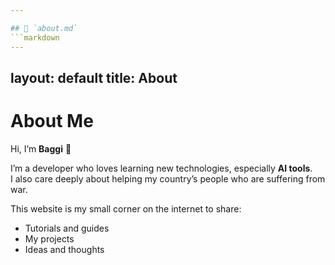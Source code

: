 ```yaml
---

## 🔹 `about.md`
```markdown
---
```

layout: default
title: About
---

# About Me

Hi, I’m **Baggi** 👋  

I’m a developer who loves learning new technologies, especially **AI tools**.  
I also care deeply about helping my country’s people who are suffering from war.  

This website is my small corner on the internet to share:
- Tutorials and guides  
- My projects  
- Ideas and thoughts
